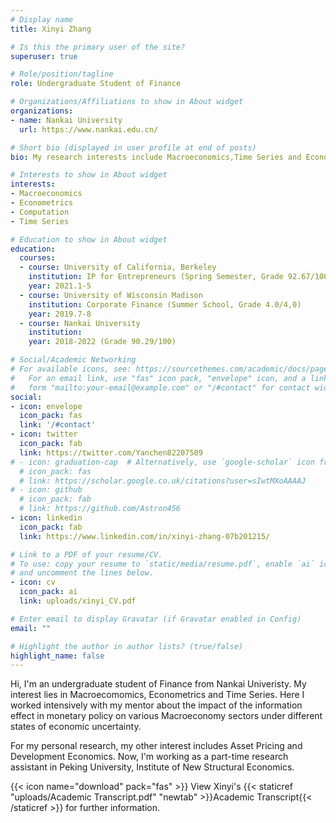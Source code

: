 ```yaml
---
# Display name
title: Xinyi Zhang

# Is this the primary user of the site?
superuser: true

# Role/position/tagline
role: Undergraduate Student of Finance

# Organizations/Affiliations to show in About widget
organizations:
- name: Nankai University
  url: https://www.nankai.edu.cn/

# Short bio (displayed in user profile at end of posts)
bio: My research interests include Macroeconomics,Time Series and Econometrics.

# Interests to show in About widget
interests:
- Macroeconomics
- Econometrics
- Computation
- Time Series

# Education to show in About widget
education:
  courses:
  - course: University of California, Berkeley
    institution: IP for Entrepreneurs (Spring Semester, Grade 92.67/100)
    year: 2021.1-5
  - course: University of Wisconsin Madison
    institution: Corporate Finance (Summer School, Grade 4.0/4,0)
    year: 2019.7-8
  - course: Nankai University
    institution: 
    year: 2018-2022 (Grade 90.29/100)

# Social/Academic Networking
# For available icons, see: https://sourcethemes.com/academic/docs/page-builder/#icons
#   For an email link, use "fas" icon pack, "envelope" icon, and a link in the
#   form "mailto:your-email@example.com" or "/#contact" for contact widget.
social:
- icon: envelope
  icon_pack: fas
  link: '/#contact'
- icon: twitter
  icon_pack: fab
  link: https://twitter.com/Yanchen82207509
# - icon: graduation-cap  # Alternatively, use `google-scholar` icon from `ai` icon pack
  # icon_pack: fas
  # link: https://scholar.google.co.uk/citations?user=sIwtMXoAAAAJ
# - icon: github
  # icon_pack: fab
  # link: https://github.com/Astron456
- icon: linkedin
  icon_pack: fab
  link: https://www.linkedin.com/in/xinyi-zhang-07b201215/

# Link to a PDF of your resume/CV.
# To use: copy your resume to `static/media/resume.pdf`, enable `ai` icons in `params.toml`, 
# and uncomment the lines below.
- icon: cv
  icon_pack: ai
  link: uploads/xinyi_CV.pdf

# Enter email to display Gravatar (if Gravatar enabled in Config)
email: ""

# Highlight the author in author lists? (true/false)
highlight_name: false
---
```


Hi, I'm an undergraduate student of Finance from Nankai Univeristy. My interest lies in Macroecomomics, Econometrics and Time Series. Here I worked intensively with my mentor about the impact of the information effect in monetary policy on various Macroeconomy sectors under different states of economic uncertainty.

For my personal research, my other interest includes Asset Pricing and Development Economics. Now, I'm working as a part-time research assistant in Peking University, Institute of New Structural Economics. 

{{< icon name="download" pack="fas" >}} View Xinyi's {{< staticref "uploads/Academic Transcript.pdf" "newtab" >}}Academic Transcript{{< /staticref >}} for further information.
